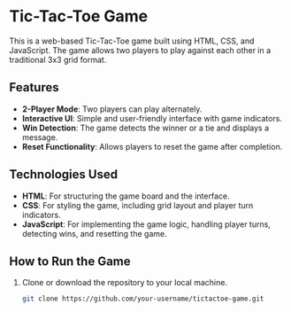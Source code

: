 
   # Tic-Tac-Toe Game

This is a web-based Tic-Tac-Toe game built using HTML, CSS, and JavaScript. The game allows two players to play against each other in a traditional 3x3 grid format.

## Features
- **2-Player Mode**: Two players can play alternately.
- **Interactive UI**: Simple and user-friendly interface with game indicators.
- **Win Detection**: The game detects the winner or a tie and displays a message.
- **Reset Functionality**: Allows players to reset the game after completion.

## Technologies Used
- **HTML**: For structuring the game board and the interface.
- **CSS**: For styling the game, including grid layout and player turn indicators.
- **JavaScript**: For implementing the game logic, handling player turns, detecting wins, and resetting the game.

## How to Run the Game
1. Clone or download the repository to your local machine.
   ```bash
   git clone https://github.com/your-username/tictactoe-game.git


